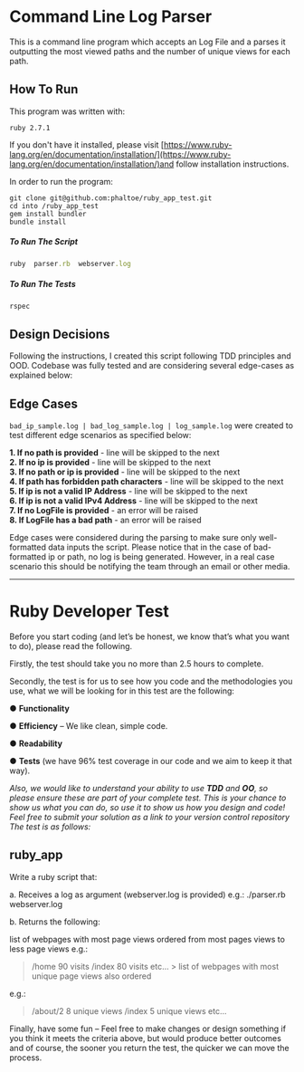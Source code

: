 # Command Line Log Parser

This is a command line program which accepts an Log File and a parses it outputting the most viewed paths and the number of unique views for each path.

## How To Run

This program was written with:

    ruby 2.7.1
  
If you don't have it installed, please visit [https://www.ruby-lang.org/en/documentation/installation/](https://www.ruby-lang.org/en/documentation/installation/)and follow installation instructions.

In order to run the program:

```
git clone git@github.com:phaltoe/ruby_app_test.git
cd into /ruby_app_test
gem install bundler
bundle install
```

##### To Run The Script
```ruby
ruby  parser.rb  webserver.log
```
##### To Run The Tests
```ruby
rspec
```


## Design Decisions

Following the instructions, I created this script following TDD principles and OOD. Codebase was fully tested and are considering several edge-cases as explained below:

## Edge Cases

`bad_ip_sample.log | bad_log_sample.log | log_sample.log`  were created to test different edge scenarios as specified below:

**1. If no path is provided** - line will be skipped to the next<br />
**2. If no ip is provided** - line will be skipped to the next<br />
**3. If no path or ip is provided** - line will be skipped to the next<br />
**4. If path has forbidden path characters** - line will be skipped to the next<br />
**5. If ip is not a valid IP Address**  - line will be skipped to the next<br />
**6. If ip is not a valid IPv4 Address** - line will be skipped to the next<br />
**7. If no LogFile is provided** - an error will be raised<br />
**8. If LogFile has a bad path** - an error will be raised<br />

Edge cases were considered during the parsing to make sure only well-formatted data inputs the script. Please notice that in the case of bad-formatted ip or path, no log is being generated. However, in a real case scenario this should be notifying the team through an email or other media.


------------

# Ruby Developer Test

Before you start coding (and let’s be honest, we know that’s what you want to do), please read the following.


Firstly, the test should take you no more than 2.5 hours to complete.


Secondly, the test is for us to see how you code and the methodologies you use, what we will be looking for in this test are the following:


● __Functionality__

● __Efficiency__ – We like clean, simple code.

● __Readability__

● __Tests__ (we have 96% test coverage in our code and we aim to keep it that way).

_Also, we would like to understand your ability to use __TDD__ and __OO__, so please ensure
these are part of your complete test. This is your chance to show us what you can do,
so use it to show us how you design and code! Feel free to submit your solution as a link to your version control repository
The test is as follows:_


## ruby_app

Write a ruby script that:

a. Receives a log as argument (webserver.log is provided) e.g.: ./parser.rb webserver.log

b. Returns the following:

list of webpages with most page views ordered from most pages views to less page views 
e.g.:
> /home 90 visits /index 80 visits etc... > list of webpages with most unique page views also ordered

e.g.:

> /about/2 8 unique views /index 5 unique views etc...

Finally, have some fun – Feel free to make changes or design something if you think it meets the criteria above, but would produce better outcomes and of course, the sooner you return the test, the quicker we can move the process.


